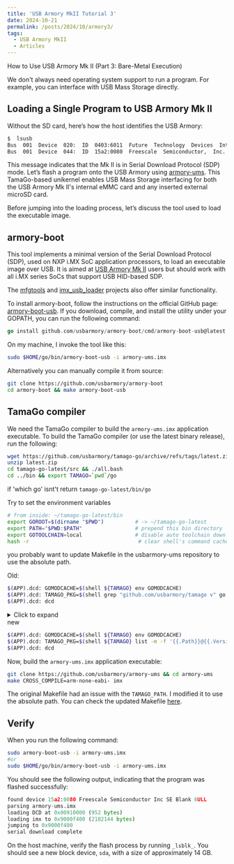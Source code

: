 ```yaml
---
title: 'USB Armory MkII Tutorial 3'
date: 2024-10-21
permalink: /posts/2024/10/armory3/
tags:
  - USB Armory MkII
  - Articles
---
```



How to Use USB Armory Mk II (Part 3: Bare-Metal Execution)

We don't always need operating system support to run a program. For example, you can interface with USB Mass Storage directly.
## Loading a Single Program to USB Armory Mk II

Without the SD card, here’s how the host identifies the USB Armory:
```bash
$  lsusb
Bus  001  Device  020:  ID  0403:6011  Future  Technology  Devices  International,  Ltd  FT4232H  Quad  HS  USB-UART/FIFO  IC
Bus  001  Device  044:  ID  15a2:0080  Freescale  Semiconductor,  Inc.  SE  Blank  6ULL
```
This message indicates that the Mk II is in Serial Download Protocol (SDP) mode. Let’s flash a program onto the USB Armory using [armory-ums](https://github.com/usbarmory/armory-ums/tree/master). This TamaGo-based unikernel enables USB Mass Storage interfacing for both the USB Armory Mk II's internal eMMC card and any inserted external microSD card.

Before jumping into the loading process, let’s discuss the tool used to load the executable image.

## armory-boot
This tool implements a minimal version of the Serial Download Protocol (SDP), used on NXP i.MX SoC application processors, to load an executable image over USB. It is aimed at [USB Armory Mk II](https://github.com/usbarmory/usbarmory/wiki) users but should work with all i.MX series SoCs that support USB HID-based SDP.

The [mfgtools](https://github.com/NXPmicro/mfgtools) and [imx_usb_loader](https://github.com/boundarydevices/imx_usb_loader) projects also offer similar functionality.

To install armory-boot, follow the instructions on the official GitHub page: [armory-boot-usb](https://github.com/usbarmory/armory-boot/tree/master/cmd/armory-boot-usb). If you download, compile, and install the utility under your GOPATH, you can run the following command:
```go
go install github.com/usbarmory/armory-boot/cmd/armory-boot-usb@latest
``` 
On my machine, I invoke the tool like this:
```bash
sudo $HOME/go/bin/armory-boot-usb -i armory-ums.imx
```
Alternatively you can manually compile it from source:

```bash
git clone https://github.com/usbarmory/armory-boot
cd armory-boot && make armory-boot-usb
```

## TamaGo compiler
We need the TamaGo compiler to build the `armory-ums.imx` application executable.
To build the TamaGo compiler (or use the latest binary release), run the following:
```bash
wget https://github.com/usbarmory/tamago-go/archive/refs/tags/latest.zip
unzip latest.zip
cd tamago-go-latest/src && ./all.bash
cd ../bin && export TAMAGO=`pwd`/go
```
if 'which go' isnt't return `tamago-go-latest/bin/go`

Try to set the environment variables
```bash
# from inside: ~/tamago-go-latest/bin
export GOROOT=$(dirname "$PWD")          # -> ~/tamago-go-latest
export PATH="$PWD:$PATH"                 # prepend this bin directory
export GOTOOLCHAIN=local                 # disable auto toolchain download
hash -r                                   # clear shell's command cache
```

you probably want to update Makefile in the usbarmory-ums repository to use the absolute path.

Old:

```bash
$(APP).dcd: GOMODCACHE=$(shell ${TAMAGO} env GOMODCACHE)
$(APP).dcd: TAMAGO_PKG=$(shell grep "github.com/usbarmory/tamago v" go.mod | awk '{print $$1"@"$$2}')
$(APP).dcd: dcd
```


<details>
  <summary>Click to expand</summary>

The goal of this part is to tell make how to locate and copy the Device Configuration Data (DCD) file that defines the USB Armory Mk II’s memory and boot parameters.
That file lives inside the github.com/usbarmory/tamago module, under:

`board/usbarmory/mk2/imximage.cfg`



So the Makefile needs to construct the full path to it in your Go module cache:

```bash
$(GOMODCACHE)/$(TAMAGO_PKG)/board/usbarmory/mk2/imximage.cfg
```

For example, if:

```bash
GOMODCACHE = /home/lizeren/go/pkg/mod
TAMAGO_PKG = github.com/usbarmory/tamago@v0.0.0-20250527211737-92513e7e3efd
```

then the copy command expands to:

```bash
cp -f /home/lizeren/go/pkg/mod/github.com/usbarmory/tamago@v0.0.0-20250527211737-92513e7e3efd/board/usbarmory/mk2/imximage.cfg armory-ums.dcd
```

we let Go itself tell us where the module really lives:
</details>
new

```bash
$(APP).dcd: GOMODCACHE=$(shell ${TAMAGO} env GOMODCACHE)
$(APP).dcd: TAMAGO_PKG=$(shell ${TAMAGO} list -m -f '{{.Path}}@{{.Version}}' github.com/usbarmory/tamago)
$(APP).dcd: dcd
```


Now, build the `armory-ums.imx` application executable:
```bash
git clone https://github.com/usbarmory/armory-ums && cd armory-ums
make CROSS_COMPILE=arm-none-eabi- imx
```
The original Makefile had an issue with the `TAMAGO_PATH`. I modified it to use the absolute path. You can check the updated Makefile [here](https://github.com/lizeren/armory-spoofer/blob/main/Makefile).

## Verify
When you run the following command:
```bash
sudo armory-boot-usb -i armory-ums.imx
#or 
sudo $HOME/go/bin/armory-boot-usb -i armory-ums.imx
```
You should see the following output, indicating that the program was flashed successfully:
```python
found device 15a2:0080 Freescale Semiconductor Inc SE Blank 6ULL
parsing armory-ums.imx
loading DCD at 0x00910000 (952 bytes)
loading imx to 0x9000f400 (2182144 bytes)
jumping to 0x9000f400
serial download complete
```
On the host machine, verify the flash process by running `_lsblk_`. You should see a new block device, `sda`, with a size of approximately 14 GB.